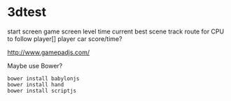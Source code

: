 3dtest
======

start screen
game screen
	level
		time
			current
			best
		scene
			track
				route for CPU to follow
			player[]
				player
					car
					score/time?

http://www.gamepadjs.com/

Maybe use Bower?

	bower install babylonjs
	bower install hand
	bower install scriptjs
